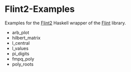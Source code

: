 # Flint2-Examples

Examples for the [Flint2](https://hackage.haskell.org/package/Flint2) Haskell wrapper of the [Flint](https://flintlib.org) library.

- arb_plot
- hilbert_matrix
- l_central
- l_values
- pi_digits
- fmpq_poly
- poly_roots

